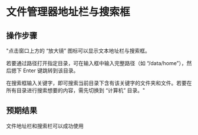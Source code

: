 # 文件管理器地址栏与搜索框

## 操作步骤

"点击窗口上方的 “放大镜” 图标可以显示文本地址栏与搜索框。

若要通过路径打开指定目录，可在输入框中输入完整路径（如 “/data/home”），然后摁下 Enter 键跳转到该目录。

在搜索框输入关键字，即可搜索当前目录下含有该关键字的文件夹和文件。若要在所有目录进行搜索想要的内容，需先切换到 “计算机” 目录。"

## 预期结果

文件地址栏和搜索栏可以成功使用

